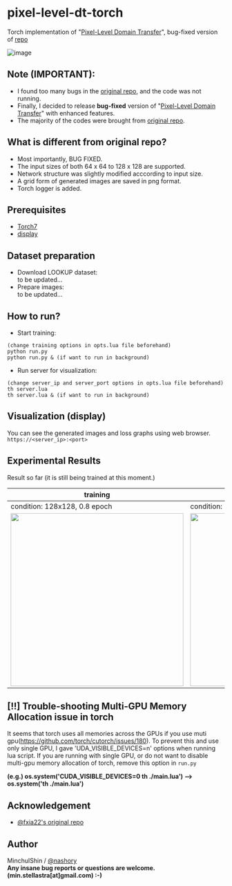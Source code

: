 # pixel-level-dt-torch
Torch implementation of "[Pixel-Level Domain Transfer](https://arxiv.org/pdf/1603.07442)", bug-fixed version of [repo](https://github.com/fxia22/PixelDTGAN)

![image](https://puu.sh/y8eZp/53c12325b2.png)

## Note (IMPORTANT):
+ I found too many bugs in the [original repo](https://github.com/fxia22/PixelDTGAN), and the code was not running.
+ Finally, I decided to release __bug-fixed__ version of "[Pixel-Level Domain Transfer](https://arxiv.org/pdf/1603.07442)" with enhanced features.
+ The majority of the codes were brought from [original repo](https://github.com/fxia22/PixelDTGAN).

## What is different from original repo?
+ Most importantly, BUG FIXED.
+ The input sizes of both 64 x 64 to 128 x 128 are supported.
+ Network structure was slightly modified acccording to input size.
+ A grid form of generated images are saved in png format.
+ Torch logger is added.

## Prerequisites
+ [Torch7](http://torch.ch/docs/getting-started.html#_)
+ [display](https://github.com/szym/display)

## Dataset preparation
+ Download LOOKUP dataset:  
to be updated...
+ Prepare images:  
to be updated...

## How to run?
+ Start training:
~~~
(change training options in opts.lua file beforehand)
python run.py
python run.py & (if want to run in background)
~~~
+ Run server for visualization:
~~~
(change server_ip and server_port options in opts.lua file beforehand)
th server.lua
th server.lua & (if want to run in background)
~~~

## Visualization (display)  
You can see the generated images and loss graphs using web browser.  
`https://<server_ip>:<port>`


## Experimental Results
Result so far (it is still being trained at this moment.)

|training|Final|  
|---|---|  
| condition: 128x128, 0.8 epoch | condition: 128x128, 0.8 epoch |
|<img src="https://github.com/nashory/gif/blob/master/_gans/pixel-level-dt.gif?raw=true" width="400" height="400">|<img src="https://puu.sh/yc5qD/95a1553108.jpg" width="400" height="400">|


## [!!] Trouble-shooting Multi-GPU Memory Allocation issue in torch
It seems that torch uses all memories across the GPUs if you use muti gpu(https://github.com/torch/cutorch/issues/180).
To prevent this and use only single GPU, I gave 'UDA_VISIBLE_DEVICES=n' options when running lua script.
If you are running with single GPU, or do not want to disable multi-gpu memory allocation of torch, remove this option in `run.py`

__(e.g.) os.system('CUDA_VISIBLE_DEVICES=0 th ./main.lua') --> os.system('th ./main.lua')__


## Acknowledgement
+ [@fxia22's original repo](https://github.com/fxia22/PixelDTGAN)


## Author
MinchulShin / [@nashory](https://github.com/nashory)  
__Any insane bug reports or questions are welcome. (min.stellastra[at]gmail.com)  :-)__
